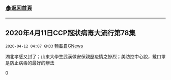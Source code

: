 ###  [:house:返回首頁](https://github.com/ourhimalayas/txt)
---

## 2020年4月11日CCP冠狀病毒大流行第78集
`2020-04-12 04:07 GM33` [轉載自GNews](https://gnews.org/zh-hant/170107/)

湖北孝感又封了；山東大學生武漢做安保親歷疫情之慘烈；美防控中心說，戴口罩是防止病毒的最好的辦法

0
